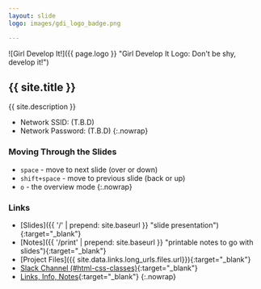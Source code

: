 ```yaml
---
layout: slide
logo: images/gdi_logo_badge.png

---
```


<section>

<div class="two-up">
<div class="left noprint">

![Girl Develop It!]({{ page.logo }} "Girl Develop It Logo: Don't be shy, develop it!")

</div>
<div class="right">

## {{ site.title }}

{{ site.description }}

</div>
</div>


* <span class="green">Network SSID:</span> (T.B.D)
* <span class="green">Network Password:</span> (T.B.D)
{:.nowrap}

</section>




<section>

### Moving Through the Slides

* `space` - move to next slide (over or down)
* `shift+space` - move to previous slide (back or up)
* `o` - the overview mode
{:.nowrap}

</section>




<section>

### Links

* [Slides]({{ '/' | prepend: site.baseurl }} "slide presentation"){:target="_blank"}
* [Notes]({{ '/print' | prepend: site.baseurl }} "printable notes to go with slides"){:target="_blank"}
* [Project Files]({{ site.data.links.long_urls.files.url}}){:target="_blank"}
* [Slack Channel (#html-css-classes)](https://gdimpls.slack.com/messages/html-css-classes/){:target="_blank"}
* [Links, Info, Notes](https://github.com/gdiminneapolis/LinksInfoNotes){:target="_blank"}
{:.nowrap}

</section>
